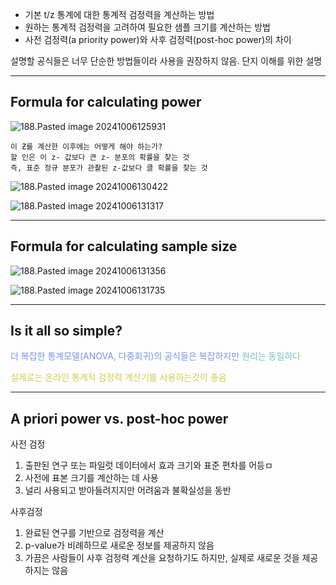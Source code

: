 - 기본 t/z 통계에 대한 통계적 검정력을 계산하는 방법
- 원하는 통계적 검정력을 고려하여 필요한 샘플 크기를 계산하는 방법
- 사전 검정력(a priority power)와 사후 검정력(post-hoc power)의 차이

설명할 공식들은 너무 단순한 방법들이라 사용을 권장하지 않음. 단지 이해를 위한 설명

---
## Formula for calculating power

![188.Pasted image 20241006125931](188.Pasted%20image%2020241006125931.png)

	이 Ƶ를 계산한 이후에는 어떻게 해야 하는가?
	할 인은 이 z- 값보다 큰 z- 분포의 확률을 찾는 것
	즉, 표준 정규 분포가 관촬된 z-값보다 클 확률을 찾는 것

![188.Pasted image 20241006130422](188.Pasted%20image%2020241006130422.png)

![188.Pasted image 20241006131317](188.Pasted%20image%2020241006131317.png)

---
## Formula for calculating sample size
![188.Pasted image 20241006131356](188.Pasted%20image%2020241006131356.png)

![188.Pasted image 20241006131735](188.Pasted%20image%2020241006131735.png)

---
## Is it all so simple?

<span style="color:rgb(118, 147, 234)">더 복잡한 통계모델(ANOVA, 다중회귀)의 공식들은 복잡하지만</span> <span style="color:rgb(116, 195, 194)">원리는 동일하다</span>

<span style="color:rgb(205, 205, 81)">실제로는 온라인 통계적 검정력 계산기를 사용하는것이 좋음</span>

---
## A priori power vs. post-hoc power

사전 검정
1. 출판된 연구 또는 파일럿 데이터에서 효과 크기와 표준 편차를 어등ㅁ
2. 사전에 표본 크기를 계산하는 데 사용
3. 널리 사용되고 받아들려지지만 어려움과 불확실성을 동반

사후검정
1. 완료된 연구를 기반으로 검정력을 계산
2. p-value가 비례하므로 새로운 정보를 제공하지 않음
3. 가끔은 사람들이 사후 검정력 계산을 요청하기도 하지만, 실제로 새로운 것을 제공하지는 않음